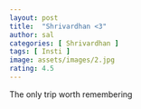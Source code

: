 ```yaml
---
layout: post
title:  "Shrivardhan <3"
author: sal
categories: [ Shrivardhan ]
tags: [ Insti ]
image: assets/images/2.jpg
rating: 4.5
---
```

The only trip worth remembering